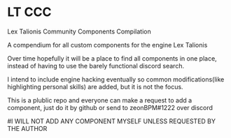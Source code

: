 # LT CCC
Lex Talionis Community Components Compilation

A compendium for all custom components for the engine Lex Talionis

Over time hopefully it will be a place to find all components in one place, instead of having to use the barely functional discord search.

I intend to include engine hacking eventually so common modifications(like highlighting personal skills) are added, but it is not the focus.

This is a plublic repo and everyone can make a request to add a component, just do it by github or send to zeonBPM#1222 over discord



#I WILL NOT ADD ANY COMPONENT MYSELF UNLESS REQUESTED BY THE AUTHOR